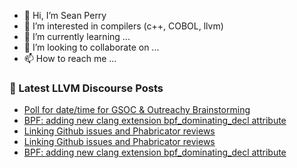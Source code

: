 - 👋 Hi, I’m Sean Perry
- 👀 I’m interested in compilers (c++, COBOL, llvm)
- 🌱 I’m currently learning ...
- 💞️ I’m looking to collaborate on ...
- 📫 How to reach me ...

<!---
s66perry/s66perry is a ✨ special ✨ repository because its `README.md` (this file) appears on your GitHub profile.
You can click the Preview link to take a look at your changes.
--->
### 📕 Latest LLVM Discourse Posts

<!-- DISCOURSE-LLVM:START -->
- [Poll for date/time for GSOC &amp; Outreachy Brainstorming](https://discourse.llvm.org/t/poll-for-date-time-for-gsoc-outreachy-brainstorming/59792/1)
- [BPF: adding new clang extension bpf_dominating_decl attribute](https://discourse.llvm.org/t/bpf-adding-new-clang-extension-bpf-dominating-decl-attribute/59484/15)
- [Linking Github issues and Phabricator reviews](https://discourse.llvm.org/t/linking-github-issues-and-phabricator-reviews/59786/7)
- [Linking Github issues and Phabricator reviews](https://discourse.llvm.org/t/linking-github-issues-and-phabricator-reviews/59786/6)
- [BPF: adding new clang extension bpf_dominating_decl attribute](https://discourse.llvm.org/t/bpf-adding-new-clang-extension-bpf-dominating-decl-attribute/59484/14)
<!-- DISCOURSE-LLVM:END -->
